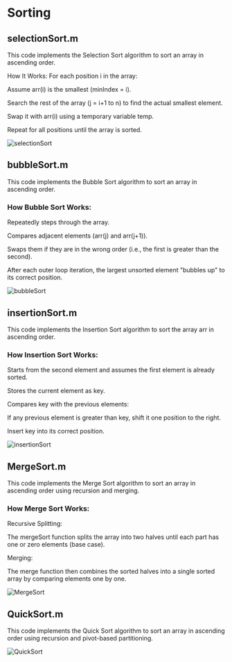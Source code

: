 # Sorting

## selectionSort.m ##

This code implements the Selection Sort algorithm to sort an array in ascending order.



How It Works:
For each position i in the array:

Assume arr(i) is the smallest (minIndex = i).

Search the rest of the array (j = i+1 to n) to find the actual smallest element.

Swap it with arr(i) using a temporary variable temp.

Repeat for all positions until the array is sorted.

![selectionSort](https://github.com/user-attachments/assets/60c6a95a-bf7d-4e3b-8f55-a7f16371d5ee)

## bubbleSort.m

This code implements the Bubble Sort algorithm to sort an array in ascending order.

### How Bubble Sort Works:

Repeatedly steps through the array.

Compares adjacent elements (arr(j) and arr(j+1)).

Swaps them if they are in the wrong order (i.e., the first is greater than the second).

After each outer loop iteration, the largest unsorted element "bubbles up" to its correct position.

![bubbleSort](https://github.com/user-attachments/assets/526e9f62-0363-4527-8e82-26c8f18e25fe)

## insertionSort.m

This code implements the Insertion Sort algorithm to sort the array arr in ascending order.

### How Insertion Sort Works:

Starts from the second element and assumes the first element is already sorted.

Stores the current element as key.

Compares key with the previous elements:

If any previous element is greater than key, shift it one position to the right.

Insert key into its correct position.

![insertionSort](https://github.com/user-attachments/assets/3c28d0aa-0264-42a2-9fcb-bb0687726a2e)

## MergeSort.m

This code implements the Merge Sort algorithm to sort an array in ascending order using recursion and merging.

### How Merge Sort Works:

Recursive Splitting:

The mergeSort function splits the array into two halves until each part has one or zero elements (base case).

Merging:

The merge function then combines the sorted halves into a single sorted array by comparing elements one by one.

![MergeSort](https://github.com/user-attachments/assets/3924fded-d40c-475d-8aaf-c3862c0aad6b)

## QuickSort.m

This code implements the Quick Sort algorithm to sort an array in ascending order using recursion and pivot-based partitioning.

![QuickSort](https://github.com/user-attachments/assets/edd238c0-a326-4acb-893e-4d3f2fe5d375)
